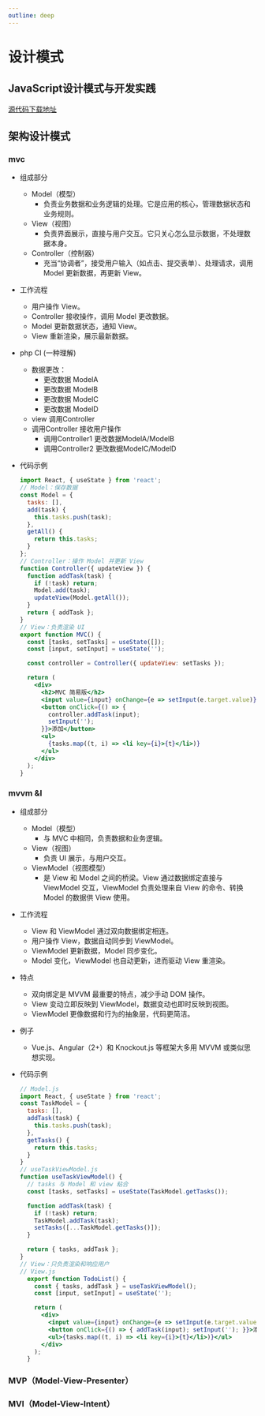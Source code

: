 ```yaml
---
outline: deep
---
```

# 设计模式
## JavaScript设计模式与开发实践
[源代码下载地址](https://www.ituring.com.cn/book/1632)
<script setup>
/*
@include: @/front-end/DesignPatterns/md/1、单例模式.md
@include: @/front-end/DesignPatterns/md/2、策略模式.md
@include: @/front-end/DesignPatterns/md/3、代理模式.md
@include: @/front-end/DesignPatterns/md/4、迭代器模式.md
@include: @/front-end/DesignPatterns/md/5、订阅发布者模式.md
@include: @/front-end/DesignPatterns/md/6、命令模式.md
@include: @/front-end/DesignPatterns/md/7、组合模式.md
@include: @/front-end/DesignPatterns/md/8、模板方法模式.md
@include: @/front-end/DesignPatterns/md/9、享元模式.md
@include: @/front-end/DesignPatterns/md/10、职责链模式.md
@include: @/front-end/DesignPatterns/md/11、中介者模式.md
@include: @/front-end/DesignPatterns/md/12、装饰者模式.md
@include: @/front-end/DesignPatterns/md/13、状态模式.md
@include: @/front-end/DesignPatterns/md/14、适配器模式.md
*/
import { data as posts } from './index.data.mts'
// console.log(posts)
import Content from '@/components/Content.vue'
</script>
<Content :posts="posts" />

## 架构设计模式
### mvc
- 组成部分
  - Model（模型）
    - 负责业务数据和业务逻辑的处理。它是应用的核心，管理数据状态和业务规则。
  - View（视图）
    - 负责界面展示，直接与用户交互。它只关心怎么显示数据，不处理数据本身。
  - Controller（控制器）
    - 充当“协调者”，接受用户输入（如点击、提交表单）、处理请求，调用 Model 更新数据，再更新 View。

- 工作流程
  - 用户操作 View。
  - Controller 接收操作，调用 Model 更改数据。
  - Model 更新数据状态，通知 View。
  - View 重新渲染，展示最新数据。

- php CI (一种理解)
  - 数据更改：
    - 更改数据 ModelA
    - 更改数据 ModelB
    - 更改数据 ModelC
    - 更改数据 ModelD
  - view 调用Controller
  - 调用Controller 接收用户操作
    - 调用Controller1 更改数据ModelA/ModelB
    - 调用Controller2 更改数据ModelC/ModelD

- 代码示例
  ```jsx
  import React, { useState } from 'react';
  // Model：保存数据
  const Model = {
    tasks: [],
    add(task) {
      this.tasks.push(task);
    },
    getAll() {
      return this.tasks;
    }
  };
  // Controller：操作 Model 并更新 View
  function Controller({ updateView }) {
    function addTask(task) {
      if (!task) return;
      Model.add(task);
      updateView(Model.getAll());
    }
    return { addTask };
  }
  // View：负责渲染 UI
  export function MVC() {
    const [tasks, setTasks] = useState([]);
    const [input, setInput] = useState('');

    const controller = Controller({ updateView: setTasks });

    return (
      <div>
        <h2>MVC 简易版</h2>
        <input value={input} onChange={e => setInput(e.target.value)} />
        <button onClick={() => {
          controller.addTask(input);
          setInput('');
        }}>添加</button>
        <ul>
          {tasks.map((t, i) => <li key={i}>{t}</li>)}
        </ul>
      </div>
    );
  }
  ```

### mvvm  &I
- 组成部分
  - Model（模型）
    - 与 MVC 中相同，负责数据和业务逻辑。
  - View（视图）
    - 负责 UI 展示，与用户交互。
  - ViewModel（视图模型）
    - 是 View 和 Model 之间的桥梁。View 通过数据绑定直接与 ViewModel 交互，ViewModel 负责处理来自 View 的命令、转换 Model 的数据供 View 使用。

- 工作流程
  - View 和 ViewModel 通过双向数据绑定相连。
  - 用户操作 View，数据自动同步到 ViewModel。
  - ViewModel 更新数据，Model 同步变化。
  - Model 变化，ViewModel 也自动更新，进而驱动 View 重渲染。

- 特点
  - 双向绑定是 MVVM 最重要的特点，减少手动 DOM 操作。
  - View 变动立即反映到 ViewModel，数据变动也即时反映到视图。
  - ViewModel 更像数据和行为的抽象层，代码更简洁。

- 例子
  - Vue.js、Angular（2+）和 Knockout.js 等框架大多用 MVVM 或类似思想实现。

- 代码示例
  ```jsx
  // Model.js
  import React, { useState } from 'react';
  const TaskModel = {
    tasks: [],
    addTask(task) {
      this.tasks.push(task);
    },
    getTasks() {
      return this.tasks;
    }
  }
  // useTaskViewModel.js
  function useTaskViewModel() {
    // tasks 与 Model 和 view 粘合
    const [tasks, setTasks] = useState(TaskModel.getTasks());

    function addTask(task) {
      if (!task) return;
      TaskModel.addTask(task);
      setTasks([...TaskModel.getTasks()]);
    }

    return { tasks, addTask };
  }
  // View：只负责渲染和响应用户
  // View.js
    export function TodoList() {
      const { tasks, addTask } = useTaskViewModel();
      const [input, setInput] = useState('');

      return (
        <div>
          <input value={input} onChange={e => setInput(e.target.value)} />
          <button onClick={() => { addTask(input); setInput(''); }}>添加</button>
          <ul>{tasks.map((t, i) => <li key={i}>{t}</li>)}</ul>
        </div>
      );
    }
  ```
### MVP（Model-View-Presenter）
### MVI（Model-View-Intent）
